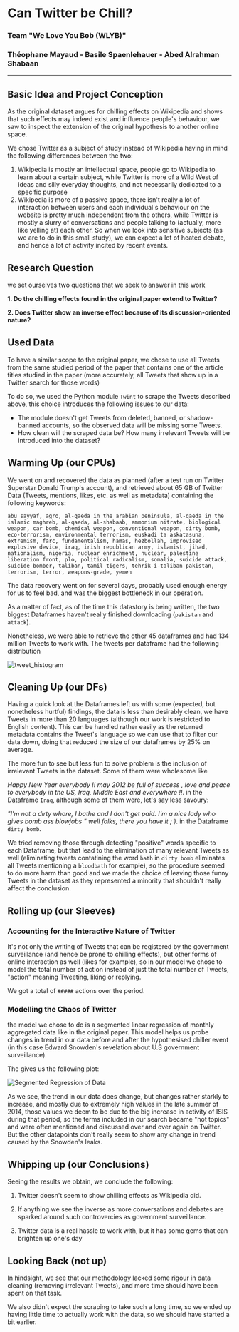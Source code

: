 # Can Twitter be Chill?
### Team "We Love You Bob (WLYB)" 
### Théophane Mayaud - Basile Spaenlehauer - Abed Alrahman Shabaan
____
## Basic Idea and Project Conception
As the original dataset argues for chilling effects on Wikipedia and shows that such effects may indeed exist and influence people's behaviour, we saw to inspect the extension of the original hypothesis to another online space.

We chose Twitter as a subject of study instead of Wikipedia having in mind the following differences between the two:
1. Wikipedia is mostly an intellectual space, people go to Wikipedia to learn about a certain subject, while Twitter is more of a Wild West of ideas and silly everyday thoughts, and not necessarily dedicated to a specific purpose
2. Wikipedia is more of a passive space, there isn't really a lot of interaction between users and each individual's behaviour on the website is pretty much independent from the others, while Twitter is mostly a slurry of conversations and people talking to (actually, more like yelling at) each other. So when we look into sensitive subjects (as we are to do in this small study), we can expect a lot of heated debate, and hence a lot of activity incited by recent events.

##  Research Question
we set ourselves two questions that we seek to answer in this work

**1. Do the chilling effects found in the original paper extend to Twitter?**

**2. Does Twitter show an inverse effect because of its discussion-oriented nature?**

## Used Data

To have a similar scope to the original paper, we chose to use all Tweets from the same studied period of the paper that contains one of the article titles studied in the paper (more accurately, all Tweets that show up in a Twitter search for those words)

To do so, we used the Python module `Twint` to scrape the Tweets described above, this choice introduces the following issues to our data:
* The module doesn't get Tweets from deleted, banned, or shadow-banned accounts, so the observed data will be missing some Tweets.
* How clean will the scraped data be? How many irrelevant Tweets will be introduced into the dataset?

## Warming Up (our CPUs)

We went on and recovered the data as planned (after a test run on Twitter Superstar Donald Trump's account), and retrieved about 65 GB of Twitter Data (Tweets, mentions, likes, etc. as well as metadata) containing the following keywords:

```abu sayyaf, agro, al-qaeda in the arabian peninsula, al-qaeda in the islamic maghreb, al-qaeda, al-shabaab, ammonium nitrate, biological weapon, car bomb, chemical weapon, conventional weapon, dirty bomb, eco-terrorism, environmental terrorism, euskadi ta askatasuna, extremism, farc, fundamentalism, hamas, hezbollah, improvised explosive device, iraq, irish republican army, islamist, jihad, nationalism, nigeria, nuclear enrichment, nuclear, palestine liberation front, plo, political radicalism, somalia, suicide attack, suicide bomber, taliban, tamil tigers, tehrik-i-taliban pakistan, terrorism, terror, weapons-grade, yemen```

The data recovery went on for several days, probably used enough energy for us to feel bad, and was the biggest bottleneck in our operation.

As a matter of fact, as of the time this datastory is being written, the two biggest Dataframes haven't really finished downloading (`pakistan` and `attack`).

Nonetheless, we were able to retrieve the other 45 dataframes and had 134 million Tweets to work with. The tweets per dataframe had the following distribution

![tweet_histogram](twitter_hist.png)

## Cleaning Up (our DFs)

Having a quick look at the Dataframes left us with some (expected, but nonetheless hurtful) findings, the data is less than desirably clean, we have Tweets in more than 20 languages (although our work is restricted to English content). This can be handled rather easily as the returned metadata contains the Tweet's language so we can use that to filter our data down, doing that reduced the size of our dataframes by 25% on average.

The more fun to see but less fun to solve problem is the inclusion of irrelevant Tweets in the dataset. Some of them were wholesome like

_Happy New Year everybody !! may 2012 be full of success , love and peace to everybody in the US, Iraq, Middle East and everywhere !!_. in the Dataframe `Iraq`, although some of them were, let's say less savoury:

_"I'm not a dirty whore, I bathe and I don't get paid. I'm a nice lady who gives bomb ass blowjobs " well folks, there you have it ; )_. in the Dataframe `dirty bomb`.

We tried removing those through detecting "positive" words specific to each Dataframe, but that lead to the elimination of many relevant Tweets as well (eliminating tweets contatining the word `bath` in `dirty bomb` eliminates all Tweets mentioning a `bloodbath` for example), so the procedure seemed to do more harm than good and we made the choice of leaving those funny Tweets in the dataset as they represented a minority that shouldn't really affect the conclusion. 

## Rolling up (our Sleeves)
### Accounting for the Interactive Nature of Twitter

It's not only the writing of Tweets that can be registered by the government surveillance (and hence be prone to chilling effects), but other forms of online interaction as well (likes for example), so in our model we chose to model the total number of action instead of just the total number of Tweets, "action" meaning Tweeting, liking or replying.

We got a total of **`#####`** actions over the period.

### Modelling the Chaos of Twitter
the model we chose to do is a segmented linear regression of monthly aggregated data like in the original paper. This model helps us probe changes in trend in our data before and after the hypothesised chiller event (in this case Edward Snowden's revelation about U.S government surveillance).

The gives us the following plot:

![Segmented Regression of Data](regression.png)

As we see, the trend in our data does change, but changes rather starkly to increase, and mostly due to extremely high values in the late summer of 2014, those values we deem to be due to the big increase in activity of ISIS during that period, so the terms included in our search became "hot topics" and were often mentioned and discussed over and over again on Twitter. But the other datapoints don't really seem to show any change in trend caused by the Snowden's leaks.

## Whipping up (our Conclusions)
Seeing the results we obtain, we conclude the following:
1. Twitter doesn't seem to show chilling effects as Wikipedia did.

2. If anything we see the inverse as more conversations and debates are sparked around such controvercies as government surveillance.

3. Twitter data is a real hassle to work with, but it has some gems that can brighten up one's day


## Looking Back (not up)
In hindsight, we see that our methodology lacked some rigour in data cleaning (removing irrelevant Tweets), and more time should have been spent on that task.

We also didn't expect the scraping to take such a long time, so we ended up having little time to actually work with the data, so we should have started a bit earlier.


